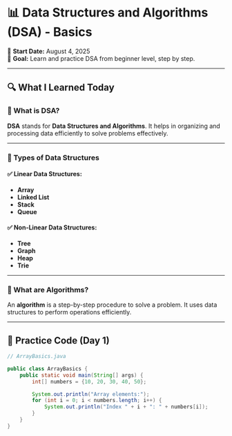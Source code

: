 # 📊 Data Structures and Algorithms (DSA) - Basics

📅 **Start Date:** August 4, 2025  
🎯 **Goal:** Learn and practice DSA from beginner level, step by step.

---

## 🔍 What I Learned Today

### 📘 What is DSA?

**DSA** stands for **Data Structures and Algorithms**. It helps in organizing and processing data efficiently to solve problems effectively.

---

### 🔹 Types of Data Structures

#### ✅ **Linear Data Structures:**
- **Array**
- **Linked List**
- **Stack**
- **Queue**

#### ✅ **Non-Linear Data Structures:**
- **Tree**
- **Graph**
- **Heap**
- **Trie**

---

### 🔹 What are Algorithms?

An **algorithm** is a step-by-step procedure to solve a problem. It uses data structures to perform operations efficiently.

---

## 🧪 Practice Code (Day 1)

```java
// ArrayBasics.java

public class ArrayBasics {
    public static void main(String[] args) {
        int[] numbers = {10, 20, 30, 40, 50};

        System.out.println("Array elements:");
        for (int i = 0; i < numbers.length; i++) {
            System.out.println("Index " + i + ": " + numbers[i]);
        }
    }
}
